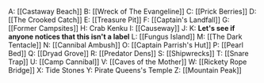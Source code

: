 A: [[Castaway Beach]]
B: [[Wreck of The Evangeline]]
C: [[Prick Berries]]
D: [[The Crooked Catch]]
E: [[Treasure Pit]]
F: [[Captain's Landfall]]
G: [[Former Campsites]]
H: Crab Kenku
I: [[Causeway]]
J: 
K: **Let's see if anyone notices that this isn't a label**
L: [[Fungus Island]]
M: [[The Dark Tentacle]]
N: [[Cannibal Ambush]]
O: [[Captain Parrish's Hut]]
P: [[Pearl Bed]]
Q: [[Dryad Grove]]
R: [[Predator Dens]]
S: [[Shipwrecks]]
T: [[Snare Trap]]
U: [[Camp Cannibal]]
V: [[Caves of the Mother]]
W: [[Rickety Rope Bridge]]
X: Tide Stones
Y: Pirate Queens's Temple
Z: [[Mountain Peak]]
